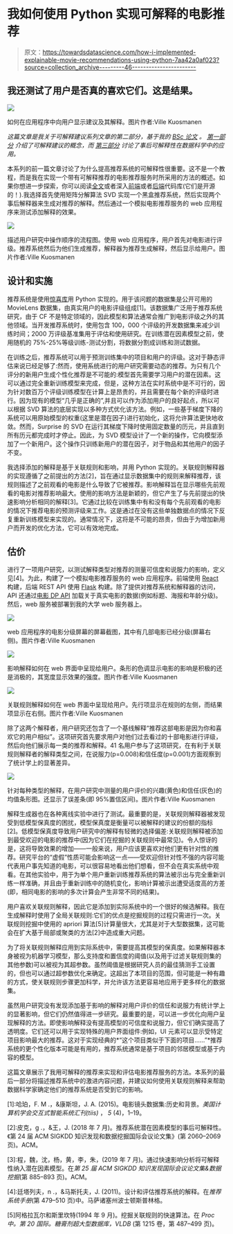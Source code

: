 # 我如何使用 Python 实现可解释的电影推荐

> 原文：<https://towardsdatascience.com/how-i-implemented-explainable-movie-recommendations-using-python-7aa42a0af023?source=collection_archive---------46----------------------->

## 我还测试了用户是否真的喜欢它们。这是结果。

![](img/4c3b6f55d81b217efda79f77364f1dec.png)

如何在应用程序中向用户显示建议及其解释。图片作者:Ville Kuosmanen

*这篇文章是我关于可解释建议系列文章的第二部分，基于我的* [*BSc 论文*](https://github.com/villekuosmanen/SHProject/raw/master/dissertation.pdf) *。* [*第一部分*](/explainable-recommendations-why-opening-black-boxes-matters-bd5754af63a2) *介绍了可解释建议的概念，而* [*第三部分*](/what-is-the-radical-content-problem-and-does-your-recommender-system-suffer-from-it-7fe017f9a8b1) *讨论了事后可解释性在数据科学中的应用。*

本系列的前一篇文章讨论了为什么提高推荐系统的可解释性很重要。这不是一个教程，而是我在实现一个带有可解释推荐的电影推荐服务时所采用的方法的概述。如果你想进一步探索，你可以阅读[全文](https://github.com/villekuosmanen/SHProject/raw/master/dissertation.pdf)或者深入[前端](https://github.com/villekuosmanen/WebAppSHProject)或者[后端](https://github.com/villekuosmanen/SHProject/raw/master/dissertation.pdf)代码库(它们是开源的！).我选择首先使用矩阵分解算法 SVD 实现一个黑盒推荐系统，然后实现两个事后解释器来生成对推荐的解释。然后通过一个模拟电影推荐服务的 web 应用程序来测试添加解释的效果。

![](img/75682cfc3230168326166d239e3ca75b.png)

描述用户研究中操作顺序的流程图。使用 web 应用程序，用户首先对电影进行评级。推荐系统然后为他们生成推荐，解释器为推荐生成解释，然后显示给用户。图片作者:Ville Kuosmanen

## 设计和实施

推荐系统是使用[惊喜库](http://surpriselib.com/)用 Python 实现的。用于该问题的数据集是公开可用的 MovieLens 数据集，由真实用户的电影评级组成[1]。该数据集广泛用于推荐系统研究，由于 CF 不是特定领域的，因此模型和算法通常会推广到电影评级之外的其他领域。当开发推荐系统时，使用包含 100，000 个评级的开发数据集来减少训练时间；2000 万评级基准集用于评估和使用研究。在训练潜在因素模型之前，使用随机的 75%-25%等级训练-测试分割，将数据分割成训练和测试数据。

在训练之后，推荐系统可以用于预测训练集中的项目和用户的评级。这对于静态评估来说已经足够了:然而，使用系统进行的用户研究需要动态的推荐。为只有几个评分的新用户生成个性化推荐是不可能的:模型首先需要学习用户的潜在因素。这可以通过完全重新训练模型来完成，但是，这种方法在实时系统中是不可行的，因为针对数百万个评级训练模型在计算上是昂贵的，并且需要在每个新的评级时进行。因为现有的模型“几乎是正确的”,并且可以作为添加用户的良好起点，所以可以根据 SVD 算法的底层实现以多种方式优化该方法。例如，一些基于梯度下降的系统可以用原始模型的权重(这里是潜在因子)进行初始化，这将允许算法更快地收敛。然而，Surprise 的 SVD 在运行其梯度下降时使用固定数量的历元，并且直到所有历元都完成时才停止。因此，为 SVD 模型设计了一个新的操作，它向模型添加了一个新用户。这个操作只训练新用户的潜在因子，对于物品和其他用户的因子不变。

我选择添加的解释是基于关联规则和影响，并用 Python 实现的。关联规则解释器的实现遵循了之前提出的方法[2]，旨在通过显示数据集中的规则来解释推荐，该规则描述了之前观看的电影是什么导致了它被推荐。影响解释旨在显示哪些先前观看的电影对推荐影响最大。使用的影响方法是新颖的，但它产生了与先前提出的快速影响分析相同的解释[3]。它通过比较在训练集中有和没有每个先前观看的电影的情况下推荐电影的预测评级来工作。这是通过在没有这些单独数据点的情况下反复重新训练模型来实现的。通常情况下，这将是不可能的昂贵，但由于为增加新用户而开发的优化方法，它可以有效地完成。

## 估价

进行了一项用户研究，以测试解释类型对推荐的测量可信度和说服力的影响，定义见[4]。为此，构建了一个模拟电影推荐服务的 web 应用程序。前端使用 [React](https://reactjs.org/) 构建，后端 REST API 使用 [Flask](https://palletsprojects.com/p/flask/) 构建。除了提供对推荐系统和解释器的访问，API 还通过[电影 DP API](https://www.themoviedb.org/documentation/api?language=en-US) 加载关于真实电影的数据(例如标题、海报和年龄分级)。然后，web 服务被部署到我的大学 web 服务器上。

![](img/7f95f3a3ee798c089ed407a27644e94f.png)

web 应用程序的电影分级屏幕的屏幕截图，其中有几部电影已经分级(屏幕右侧)。图片作者:Ville Kuosmanen

![](img/a345e6d63290c1f9db1ec5e63a349216.png)

影响解释如何在 web 界面中呈现给用户。条形的色调显示电影的影响是积极的还是消极的，其宽度显示效果的强度。图片作者:Ville Kuosmanen

![](img/4419272e070c8b9e316a9e367b4ced46.png)

关联规则解释如何在 web 界面中呈现给用户。先行项显示在规则的左侧，而结果项显示在右侧。图片作者:Ville Kuosmanen

除了这两个解释者，用户研究还包含了一个基线解释“推荐这部电影是因为你和喜欢它的用户相似”。这项研究首先要求用户对他们过去看过的十部电影进行评级，然后向他们展示每一类的推荐和解释。41 名用户参与了这项研究，在有利于关联规则解释者的解释类型之间，在说服力(p=0.008)和信任度(p=0.001)方面观察到了统计学上的显著差异。

![](img/fe25c57c7aee0f20374cfe0ee3732cc7.png)

针对每种类型的解释，在用户研究中测量的用户评价的兴趣(黄色)和信任(灰色)的均值条形图。还显示了误差条(即 95%置信区间)。图片作者:Ville Kuosmanen

解释生成器也在各种离线实验中进行了测试。最重要的是，关联规则解释器被发现受到低模型保真度的困扰，模型保真度是衡量可以被解释的建议的份额的指标[2]。低模型保真度导致用户研究中的解释有轻微的选择偏差:关联规则解释被添加到最受欢迎的电影的推荐中(因为它们在挖掘的关联规则中最常见)。令人惊讶的是，这将导致效果的增加——一般来说，用户应该更喜欢对他们更有针对性的推荐。研究平台的“虚假”性质可能会影响这一点——受欢迎但针对性不强的内容可能代表用户事先知道的电影，可以很容易地看出他们想看，但不会在真实系统中观看。在其他实验中，用于为单个用户重新训练推荐系统的算法被示出与完全重新训练一样准确，并且由于重新训练中的随机变化，影响计算被示出遭受适度高的方差(即，相同电影的影响的多次计算会产生非常不同的结果)。

用户喜欢关联规则解释，因此它是添加到实际系统中的一个很好的候选解释。我在生成解释时使用了全局关联规则:它们的优点是挖掘规则的过程只需进行一次。关联规则挖掘中使用的 apriori 算法[5]计算量很大，尤其是对于大型数据集，这可能会在扩大基于局部或聚类的方法[2]中造成重大问题。

为了将关联规则解释应用到实际系统中，需要提高其模型的保真度。如果解释器本身被视为机器学习模型，那么支持度和置信度的阈值(以及用于过滤关联规则集的其他参数)可以被视为其超参数。虽然阈值是根据研究人员的最佳猜测手工设置的，但也可以通过超参数优化来确定。这超出了本项目的范围，但可能是一种有趣的方式，使关联规则步骤更加科学，并允许该方法更容易地应用于更多样化的数据集。

虽然用户研究没有发现添加基于影响的解释对用户评价的信任和说服力有统计学上的显著影响，但它们仍然值得进一步研究。最重要的是，可以进一步优化向用户呈现解释的方法。即使影响解释没有提高模型的可信度和说服力，但它们确实提高了透明度。它们还可以用于实现特殊的用户界面组件:例如，UI 元素可以显示受特定项目影响最大的推荐。这对于实现经典的*“这个项目类似于下面的项目……”*推荐系统的更个性化版本可能是有用的，推荐系统通常是基于项目的邻居模型或基于内容的模型。

这篇文章展示了我用可解释的推荐来实现和评估电影推荐服务的方法。本系列的最后一部分将描述推荐系统中的激进内容问题，并建议如何使用关联规则解释来帮助数据科学家确定他们的推荐系统是否受到它的影响。

[1]:哈珀，F. M .，&康斯坦，J. A. (2015)。电影镜头数据集:历史和背景。*美国计算机学会交互式智能系统汇刊(tiis)* ， *5* (4)，1–19。

[2]:皮克，g .，&王，J. (2018 年 7 月)。推荐系统潜在因素模型的事后可解释性。《第 24 届 ACM SIGKDD 知识发现和数据挖掘国际会议论文集》(第 2060–2069 页)。ACM。

[3]:程，魏，沈，杨，黄，李，朱，(2019 年 7 月)。通过快速影响分析将可解释性纳入潜在因素模型。在*第 25 届 ACM SIGKDD 知识发现国际会议论文集&数据挖掘*(第 885–893 页)。ACM。

[4]:廷塔列夫，n .，&马斯托夫，J. (2011)。设计和评估推荐系统的解释。在*推荐系统手册*(第 479–510 页)中。马萨诸塞州波士顿斯普林格。

[5]阿格拉瓦尔和斯里坎特(1994 年 9 月)。挖掘关联规则的快速算法。在 *Proc 中。第 20 国际。糖膏剂超大型数据库，VLDB* (第 1215 卷，第 487–499 页)。